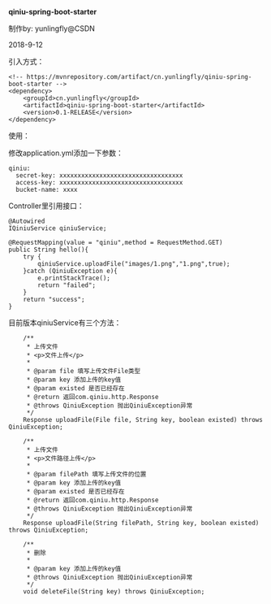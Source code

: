 **qiniu-spring-boot-starter**

制作by: yunlingfly@CSDN

2018-9-12

引入方式：

	<!-- https://mvnrepository.com/artifact/cn.yunlingfly/qiniu-spring-boot-starter -->
	<dependency>
		<groupId>cn.yunlingfly</groupId>
		<artifactId>qiniu-spring-boot-starter</artifactId>
		<version>0.1-RELEASE</version>
	</dependency>

使用：

修改application.yml添加一下参数：

    qiniu:
      secret-key: xxxxxxxxxxxxxxxxxxxxxxxxxxxxxxxxxx
      access-key: xxxxxxxxxxxxxxxxxxxxxxxxxxxxxxxxxx
      bucket-name: xxxx

Controller里引用接口：

    @Autowired
    IQiniuService qiniuService;
    
    @RequestMapping(value = "qiniu",method = RequestMethod.GET)
    public String hello(){
        try {
            qiniuService.uploadFile("images/1.png","1.png",true);
        }catch (QiniuException e){
            e.printStackTrace();
            return "failed";
        }
        return "success";
    }
 
目前版本qiniuService有三个方法：

        /**
         * 上传文件
         * <p>文件上传</p>
         *
         * @param file 填写上传文件File类型
         * @param key 添加上传的key值
         * @param existed 是否已经存在
         * @return 返回com.qiniu.http.Response
         * @throws QiniuException 抛出QiniuException异常
         */
        Response uploadFile(File file, String key, boolean existed) throws QiniuException;
    
        /**
         * 上传文件
         * <p>文件路径上传</p>
         *
         * @param filePath 填写上传文件的位置
         * @param key 添加上传的key值
         * @param existed 是否已经存在
         * @return 返回com.qiniu.http.Response
         * @throws QiniuException 抛出QiniuException异常
         */
        Response uploadFile(String filePath, String key, boolean existed) throws QiniuException;
    
        /**
         * 删除
         *
         * @param key 添加上传的key值
         * @throws QiniuException 抛出QiniuException异常
         */
        void deleteFile(String key) throws QiniuException;
